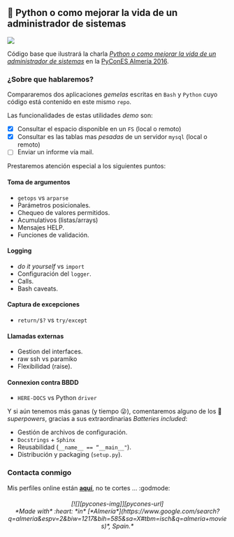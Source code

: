 ## :snake: Python o como mejorar la vida de un administrador de sistemas
[![][license-svg]][license-url]

Código base que ilustrará la charla [_Python o como mejorar la vida de un administrador de sistemas_](http://2016.es.pycon.org/es/schedule/python-o-como-mejorar-la-vida-de-un-administrador/) en la [PyConES Almería 2016](http://2016.es.pycon.org/).

### ¿Sobre que hablaremos?

Compararemos dos aplicaciones *gemelas* escritas en `Bash` y `Python` cuyo código está contenido en este mismo `repo`.

Las funcionalidades de estas utilidades *demo* son:

- [x] Consultar el espacio disponible en un `FS` (local o remoto)
- [x] Consultar es las tablas mas *pesadas* de un servidor `mysql` (local o remoto)
- [ ] Enviar un informe vía mail.

Prestaremos atención especial a los siguientes puntos:

#### Toma de argumentos

- `getops` vs `arparse`
- Parámetros posicionales.
- Chequeo de valores permitidos.
- Acumulativos (listas/arrays)
- Mensajes HELP.
- Funciones de validación.

#### Logging

- *do it yourself* vs `import`
- Configuración del `logger`.
- Calls.
- Bash caveats.

#### Captura de excepciones

- `return/$?` vs `try/except`

#### Llamadas externas

- Gestion del interfaces.
- raw ssh vs paramiko
- Flexibilidad (raise).

#### Connexion contra BBDD

- `HERE-DOCS` vs Python `driver`

Y si aún tenemos más ganas (y tiempo :stuck_out_tongue_winking_eye:), comentaremos alguno de los :snake: *superpowers*, gracias a sus extraordinarias *Batteries included*:

- Gestión de archivos de configuración.
- `Docstrings` + `Sphinx`
- Reusabilidad (`__name__ == “__main__"`).
- Distribución y packaging (`setup.py`).

### Contacta conmigo

Mis perfiles online están [**aquí**](https://klashxx.github.io/about), no te cortes ... :godmode:

<center><h6 align="center">
[![][pycones-img]][pycones-url]
<br>*Made with* :heart: *in* [*Almería*](https://www.google.com/search?q=almeria&espv=2&biw=1217&bih=585&sa=X#tbm=isch&q=almeria+movies)*, Spain.*
</h6></center>


[license-svg]: https://img.shields.io/badge/license-MIT-blue.svg
[license-url]: https://opensource.org/licenses/MIT

[pycones-img]: https://github.com/klashxx/PyConES/blob/master/rspace/rspace/docs/images/pycones.jpg
[pycones-url]: http://2016.es.pycon.org/es/schedule/python-o-como-mejorar-la-vida-de-un-administrador/
